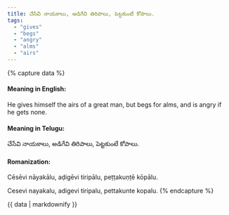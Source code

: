 ```yaml
---
title: చేసేవి నాయకాలు, అడిగేవి తిరిపాలు, పెట్టకుంటే కోపాలు.
tags:
  - "gives"
  - "begs"
  - "angry"
  - "alms"
  - "airs"
---
```


{% capture data %}
#### Meaning in English:
He gives himself the airs of a great man, but begs for alms, and is angry if he gets none.

#### Meaning in Telugu:
చేసేవి నాయకాలు, అడిగేవి తిరిపాలు, పెట్టకుంటే కోపాలు.

#### Romanization:
Cēsēvi nāyakālu, aḍigēvi tiripālu, peṭṭakuṇṭē kōpālu.

Cesevi nayakalu, adigevi tiripalu, pettakunte kopalu.
{% endcapture %}

{{ data | markdownify }}


